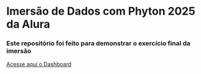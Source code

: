 # Imersão de Dados com Phyton 2025 da Alura
### Este repositório foi feito para demonstrar o exercício final da imersão
[Acesse aqui o Dashboard](https://imersao-python-alura-gislainecosta.streamlit.app)
